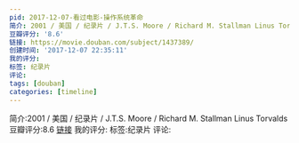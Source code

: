 ```yaml
---
pid: 2017-12-07-看过电影-操作系统革命
简介: 2001 / 美国 / 纪录片 / J.T.S. Moore / Richard M. Stallman Linus Torvalds
豆瓣评分: '8.6'
链接: https://movie.douban.com/subject/1437389/
创建时间: '2017-12-07 22:35:11'
我的评分:
标签: 纪录片
评论:
tags: [douban]
categories: [timeline]
---
```

简介:2001 / 美国 / 纪录片 / J.T.S. Moore / Richard M. Stallman Linus Torvalds
豆瓣评分:8.6
[链接](https://movie.douban.com/subject/1437389/)
我的评分:
标签:纪录片
评论:
